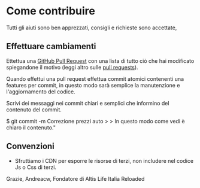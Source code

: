 # Come contribuire

Tutti gli aiuti sono ben apprezzati, consigli e richieste sono accettate,

## Effettuare cambiamenti

Ettettua una [GitHub Pull Request](https://github.com/andreacw5/ALIRBook/pull/new/master) con una lista di tutto ciò che hai modificato spiegandone il motivo (leggi altro sulle [pull requests](http://help.github.com/pull-requests/)). 

Quando effettui una pull request effettua commit atomici contenenti una features per commit, in questo modo sarà semplice la manutenzione e l'aggiornamento del codice.

Scrivi dei messaggi nei commit chiari e semplici che informino del contenuto del commit.

$ git commit -m Correzione prezzi auto
    > 
    > In questo modo come vedi è chiaro il contenuto."

## Convenzioni

* Sfruttiamo i CDN per esporre le risorse di terzi, non includere nel codice Js o Css di terzi.

Grazie,
Andreacw, Fondatore di Altis Life Italia Reloaded
